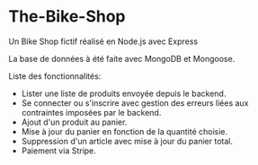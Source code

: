 # The-Bike-Shop
Un Bike Shop fictif réalisé en Node.js avec Express

La base de données à été faite avec MongoDB et Mongoose.

Liste des fonctionnalités:

  - Lister une liste de produits envoyée depuis le backend.
  - Se connecter ou s'inscrire avec gestion des erreurs liées aux contraintes imposées par le backend.
  - Ajout d'un produit au panier.
  - Mise à jour du panier en fonction de la quantité choisie.
  - Suppression d'un article avec mise à jour du panier total.
  - Paiement via Stripe.

